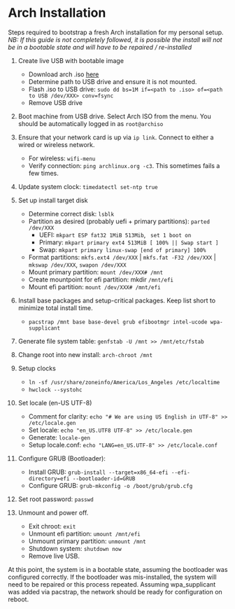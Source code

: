 # Arch Installation

Steps required to bootstrap a fresh Arch installation for my personal setup.
*NB: If this guide is not completely followed, it is possible the install
will not be in a bootable state and will have to be repaired / re-installed*

1.  Create live USB with bootable image
    *  Download arch .iso [here](https://www.archlinux.org/download/)
    *  Determine path to USB drive and ensure it is not mounted.
    *  Flash .iso to USB drive: `sudo dd bs=1M if=<path to .iso> of=<path to USB /dev/XXX> conv=fsync`
    *  Remove USB drive

2.  Boot machine from USB drive. Select Arch ISO from the menu. 
    You should be automatically logged in as `root@archiso`

3.  Ensure that your network card is up via `ip link`. Connect to either a wired or wireless network.
    *  For wireless: `wifi-menu`
    *  Verify connection: `ping archlinux.org -c3`. This sometimes fails a few times.

4.  Update system clock: `timedatectl set-ntp true`

5.  Set up install target disk
    *  Determine correct disk: `lsblk`
    *  Partition as desired (probably uefi + primary partitions): `parted /dev/XXX`
        *   UEFI:       `mkpart ESP fat32 1MiB 513Mib`, ` set 1 boot on`
        *   Primary:    `mkpart primary ext4 513MiB [ 100% || Swap start ]`
        *   Swap:       `mkpart primary linux-swap [end of primary] 100%`
    *  Format partitions: `mkfs.ext4 /dev/XXX` | `mkfs.fat -F32 /dev/XXX` | `mkswap /dev/XXX`, `swapon /dev/XXX`
    *  Mount primary partition: `mount /dev/XXX# /mnt`
    *  Create mountpoint for efi partition: mkdir `/mnt/efi`
    *  Mount efi partition: `mount /dev/XXX# /mnt/efi`

6.  Install base packages and setup-critical packages. Keep list short to minimize total install time.
    *  `pacstrap /mnt base base-devel grub efibootmgr intel-ucode wpa-supplicant`

7.  Generate file system table: `genfstab -U /mnt >> /mnt/etc/fstab`

8.  Change root into new install: `arch-chroot /mnt`

9.  Setup clocks
    *  `ln -sf /usr/share/zoneinfo/America/Los_Angeles /etc/localtime`
    *  `hwclock --systohc`

10. Set locale (en-US UTF-8)
    *  Comment for clarity: `echo "# We are using US English in UTF-8" >> /etc/locale.gen`
    *  Set locale: `echo "en_US.UTF8 UTF-8" >> /etc/locale.gen`
    *  Generate:   `locale-gen`
    *  Setup locale.conf: `echo "LANG=en_US.UTF-8" >> /etc/locale.conf`

11. Configure GRUB (Bootloader):
    *  Install GRUB:   `grub-install --target=x86_64-efi --efi-directory=efi --bootloader-id=GRUB`
    *  Configure GRUB: `grub-mkconfig -o /boot/grub/grub.cfg`

12. Set root password: `passwd`

13. Unmount and power off.
    *  Exit chroot: `exit`
    *  Unmount efi partition: `umount /mnt/efi`
    *  Unmount primary partition: `unmount /mnt`
    *  Shutdown system: `shutdown now`
    *  Remove live USB.

At this point, the system is in a bootable state, assuming the bootloader was configured correctly.
If the bootloader was mis-installed, the system will need to be repaired or this process repeated.
Assuming wpa_supplicant was added via pacstrap, the network should be ready for configuration on reboot.
